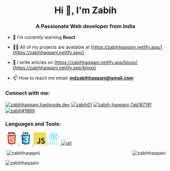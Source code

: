 <h1 align="center">Hi 👋, I'm Zabih</h1>
<h3 align="center">A Passionate Web developer from India</h3>



- 🌱 I’m currently learning **React**

- 👨‍💻 All of my projects are available at [https://zabihhaqqani.netlify.app/](https://zabihhaqqani.netlify.app/)

- 📝 I write articles on [https://zabihhaqqani.netlify.app/blogs](https://zabihhaqqani.netlify.app/blogs)

- 📫 How to reach me email: **mdzabihhaqqani@gmail.com**

<h3 align="left">Connect with me:</h3>
<p align="left">
<a href="https://dev.to/zabihhaqqani.hashnode.dev" target="blank"><img align="center" src="https://raw.githubusercontent.com/rahuldkjain/github-profile-readme-generator/master/src/images/icons/Social/devto.svg" alt="zabihhaqqani.hashnode.dev" height="30" width="40" /></a>
<a href="https://twitter.com/zabih01" target="blank"><img align="center" src="https://raw.githubusercontent.com/rahuldkjain/github-profile-readme-generator/master/src/images/icons/Social/twitter.svg" alt="zabih01" height="30" width="40" /></a>
<a href="https://linkedin.com/in/zabih-haqqani-7ab187191" target="blank"><img align="center" src="https://raw.githubusercontent.com/rahuldkjain/github-profile-readme-generator/master/src/images/icons/Social/linked-in-alt.svg" alt="zabih-haqqani-7ab187191" height="30" width="40" /></a>
<a href="https://discord.gg/zabih#1869" target="blank"><img align="center" src="https://raw.githubusercontent.com/rahuldkjain/github-profile-readme-generator/master/src/images/icons/Social/discord.svg" alt="zabih#1869" height="30" width="40" /></a>
</p>

<h3 align="left">Languages and Tools:</h3>
<p align="left"> <a href="https://www.w3schools.com/css/" target="_blank" rel="noreferrer"><img src="https://raw.githubusercontent.com/devicons/devicon/master/icons/html5/html5-original-wordmark.svg" alt="html5" width="40" height="40"/> <img src="https://raw.githubusercontent.com/devicons/devicon/master/icons/css3/css3-original-wordmark.svg" alt="css3" width="40" height="40"/> </a> <a href="https://developer.mozilla.org/en-US/docs/Web/JavaScript" target="_blank" rel="noreferrer"> <img src="https://raw.githubusercontent.com/devicons/devicon/master/icons/javascript/javascript-original.svg" alt="javascript" width="40" height="40"/> </a><a href="https://reactjs.org/" target="_blank" rel="noreferrer"> <img src="https://raw.githubusercontent.com/devicons/devicon/master/icons/react/react-original-wordmark.svg" alt="react" width="40" height="40"/> </a><a href="https://git-scm.com/" target="_blank" rel="noreferrer"> <img src="https://www.vectorlogo.zone/logos/git-scm/git-scm-icon.svg" alt="git" width="40" height="40"/> </a> <a href="https://www.w3.org/html/" target="_blank" rel="noreferrer">  </a>   </p>

<p><img align="right" src="https://github-readme-stats.vercel.app/api/top-langs?username=zabihhaqqani&show_icons=true&locale=en&layout=compact" alt="zabihhaqqani" /></p>

<p>&nbsp;<img align="left
  " src="https://github-readme-stats.vercel.app/api?username=zabihhaqqani&show_icons=true&locale=en" alt="zabihhaqqani" /></p>

<p><img align="left" src="https://github-readme-streak-stats.herokuapp.com/?user=zabihhaqqani&" alt="zabihhaqqani" /></p>
